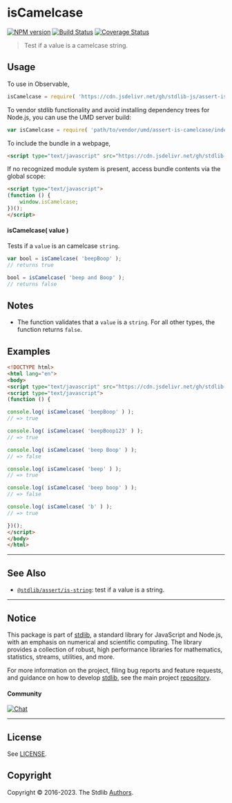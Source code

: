 <!--

@license Apache-2.0

Copyright (c) 2022 The Stdlib Authors.

Licensed under the Apache License, Version 2.0 (the "License");
you may not use this file except in compliance with the License.
You may obtain a copy of the License at

   http://www.apache.org/licenses/LICENSE-2.0

Unless required by applicable law or agreed to in writing, software
distributed under the License is distributed on an "AS IS" BASIS,
WITHOUT WARRANTIES OR CONDITIONS OF ANY KIND, either express or implied.
See the License for the specific language governing permissions and
limitations under the License.

-->

# isCamelcase

[![NPM version][npm-image]][npm-url] [![Build Status][test-image]][test-url] [![Coverage Status][coverage-image]][coverage-url] <!-- [![dependencies][dependencies-image]][dependencies-url] -->

> Test if a value is a camelcase string.



<section class="usage">

## Usage

To use in Observable,

```javascript
isCamelcase = require( 'https://cdn.jsdelivr.net/gh/stdlib-js/assert-is-camelcase@umd/browser.js' )
```

To vendor stdlib functionality and avoid installing dependency trees for Node.js, you can use the UMD server build:

```javascript
var isCamelcase = require( 'path/to/vendor/umd/assert-is-camelcase/index.js' )
```

To include the bundle in a webpage,

```html
<script type="text/javascript" src="https://cdn.jsdelivr.net/gh/stdlib-js/assert-is-camelcase@umd/browser.js"></script>
```

If no recognized module system is present, access bundle contents via the global scope:

```html
<script type="text/javascript">
(function () {
    window.isCamelcase;
})();
</script>
```

#### isCamelcase( value )

Tests if a `value` is an camelcase `string`.

```javascript
var bool = isCamelcase( 'beepBoop' );
// returns true

bool = isCamelcase( 'beep and Boop' );
// returns false
```

</section>

<!-- /.usage -->

<section class="notes">

## Notes

-   The function validates that a `value` is a `string`. For all other types, the function returns `false`.

</section>

<!-- /.notes -->

<section class="examples">

## Examples

<!-- eslint no-undef: "error" -->

```html
<!DOCTYPE html>
<html lang="en">
<body>
<script type="text/javascript" src="https://cdn.jsdelivr.net/gh/stdlib-js/assert-is-camelcase@umd/browser.js"></script>
<script type="text/javascript">
(function () {

console.log( isCamelcase( 'beepBoop' ) );
// => true

console.log( isCamelcase( 'beepBoop123' ) );
// => true

console.log( isCamelcase( 'beep Boop' ) );
// => false

console.log( isCamelcase( 'beep' ) );
// => true

console.log( isCamelcase( 'beep boop' ) );
// => false

console.log( isCamelcase( 'b' ) );
// => true

})();
</script>
</body>
</html>
```

</section>

<!-- /.examples -->



<!-- Section for related `stdlib` packages. Do not manually edit this section, as it is automatically populated. -->

<section class="related">

* * *

## See Also

-   <span class="package-name">[`@stdlib/assert/is-string`][@stdlib/assert/is-string]</span><span class="delimiter">: </span><span class="description">test if a value is a string.</span>

</section>

<!-- /.related -->

<!-- Section for all links. Make sure to keep an empty line after the `section` element and another before the `/section` close. -->


<section class="main-repo" >

* * *

## Notice

This package is part of [stdlib][stdlib], a standard library for JavaScript and Node.js, with an emphasis on numerical and scientific computing. The library provides a collection of robust, high performance libraries for mathematics, statistics, streams, utilities, and more.

For more information on the project, filing bug reports and feature requests, and guidance on how to develop [stdlib][stdlib], see the main project [repository][stdlib].

#### Community

[![Chat][chat-image]][chat-url]

---

## License

See [LICENSE][stdlib-license].


## Copyright

Copyright &copy; 2016-2023. The Stdlib [Authors][stdlib-authors].

</section>

<!-- /.stdlib -->

<!-- Section for all links. Make sure to keep an empty line after the `section` element and another before the `/section` close. -->

<section class="links">

[npm-image]: http://img.shields.io/npm/v/@stdlib/assert-is-camelcase.svg
[npm-url]: https://npmjs.org/package/@stdlib/assert-is-camelcase

[test-image]: https://github.com/stdlib-js/assert-is-camelcase/actions/workflows/test.yml/badge.svg?branch=main
[test-url]: https://github.com/stdlib-js/assert-is-camelcase/actions/workflows/test.yml?query=branch:main

[coverage-image]: https://img.shields.io/codecov/c/github/stdlib-js/assert-is-camelcase/main.svg
[coverage-url]: https://codecov.io/github/stdlib-js/assert-is-camelcase?branch=main

<!--

[dependencies-image]: https://img.shields.io/david/stdlib-js/assert-is-camelcase.svg
[dependencies-url]: https://david-dm.org/stdlib-js/assert-is-camelcase/main

-->

[chat-image]: https://img.shields.io/gitter/room/stdlib-js/stdlib.svg
[chat-url]: https://gitter.im/stdlib-js/stdlib/

[stdlib]: https://github.com/stdlib-js/stdlib

[stdlib-authors]: https://github.com/stdlib-js/stdlib/graphs/contributors

[umd]: https://github.com/umdjs/umd
[es-module]: https://developer.mozilla.org/en-US/docs/Web/JavaScript/Guide/Modules

[deno-url]: https://github.com/stdlib-js/assert-is-camelcase/tree/deno
[umd-url]: https://github.com/stdlib-js/assert-is-camelcase/tree/umd
[esm-url]: https://github.com/stdlib-js/assert-is-camelcase/tree/esm
[branches-url]: https://github.com/stdlib-js/assert-is-camelcase/blob/main/branches.md

[stdlib-license]: https://raw.githubusercontent.com/stdlib-js/assert-is-camelcase/main/LICENSE

[standard-streams]: https://en.wikipedia.org/wiki/Standard_streams

[mdn-regexp]: https://developer.mozilla.org/en-US/docs/Web/JavaScript/Guide/Regular_Expressions

<!-- <related-links> -->

[@stdlib/assert/is-string]: https://github.com/stdlib-js/assert-is-string/tree/umd

<!-- </related-links> -->

</section>

<!-- /.links -->
